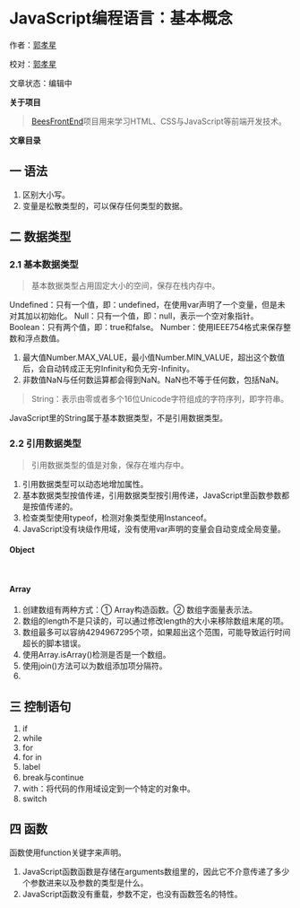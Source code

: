 # JavaScript编程语言：基本概念

作者：[郭孝星](https://github.com/guoxiaoxing)

校对：[郭孝星](https://github.com/guoxiaoxing)

文章状态：编辑中

**关于项目**

> [BeesFrontEnd](https://github.com/BeesFrontEnd/BeesFrontEnd)项目用来学习HTML、CSS与JavaScript等前端开发技术。

**文章目录**

## 一 语法

1. 区别大小写。
2. 变量是松散类型的，可以保存任何类型的数据。

## 二 数据类型

### 2.1 基本数据类型

> 基本数据类型占用固定大小的空间，保存在栈内存中。

Undefined：只有一个值，即：undefined，在使用var声明了一个变量，但是未对其加以初始化。
Null：只有一个值，即：null，表示一个空对象指针。
Boolean：只有两个值，即：true和false。
Number：使用IEEE754格式来保存整数和浮点数值。

1. 最大值Number.MAX_VALUE，最小值Number.MIN_VALUE，超出这个数值后，会自动转成正无穷Infinity和负无穷-Infinity。
2. 非数值NaN与任何数运算都会得到NaN。NaN也不等于任何数，包括NaN。

> String：表示由零或者多个16位Unicode字符组成的字符序列，即字符串。

JavaScript里的String属于基本数据类型，不是引用数据类型。

### 2.2 引用数据类型

> 引用数据类型的值是对象，保存在堆内存中。

1. 引用数据类型可以动态地增加属性。
2. 基本数据类型按值传递，引用数据类型按引用传递，JavaScript里函数参数都是按值传递的。
3. 检查类型使用typeof，检测对象类型使用Instanceof。
4. JavaScript没有块级作用域，没有使用var声明的变量会自动变成全局变量。

#### Object

```javascript

```


```javascript

```


#### Array

1. 创建数组有两种方式：① Array构造函数。② 数组字面量表示法。
2. 数组的length不是只读的，可以通过修改length的大小来移除数组末尾的项。
3. 数组最多可以容纳4294967295个项，如果超出这个范围，可能导致运行时间超长的脚本错误。
4. 使用Array.isArray()检测是否是一个数组。
5. 使用join()方法可以为数组添加项分隔符。
6. 

## 三 控制语句

1. if
2. while
3. for
4. for in
5. label
6. break与continue
7. with：将代码的作用域设定到一个特定的对象中。
8. switch

## 四 函数

函数使用function关键字来声明。

1. JavaScript函数函数是存储在arguments数组里的，因此它不介意传递了多少个参数进来以及参数的类型是什么。
2. JavaScript函数没有重载，参数不定，也没有函数签名的特性。

